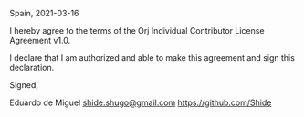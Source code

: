 Spain, 2021-03-16

I hereby agree to the terms of the Orj Individual Contributor License
Agreement v1.0.

I declare that I am authorized and able to make this agreement and sign this
declaration.

Signed,

Eduardo de Miguel shide.shugo@gmail.com https://github.com/Shide
